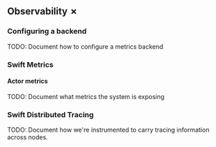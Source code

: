 
## Observability ✗

### Configuring a backend

TODO: Document how to configure a metrics backend

### Swift Metrics

#### Actor metrics

TODO: Document what metrics the system is exposing

### Swift Distributed Tracing

TODO: Document how we're instrumented to carry tracing information across nodes.